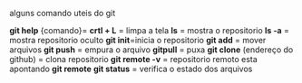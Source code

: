 alguns comando uteis do git 

**git help** {comando}= 
**crtl + L** = limpa a tela
**ls** = mostra o repositorio
**ls -a** = mostra repositorio oculto
**git init**=inicia o repositorio
**git add** = mover arquivos
**git push** = empura o arquivo
**gitpull** = puxa
**git clone** (endereço do github) = clona repositorio
**git remote -v** = repositorio remoto esta apontando
**git remote** 
**git status** = verifica o estado dos arquivos

